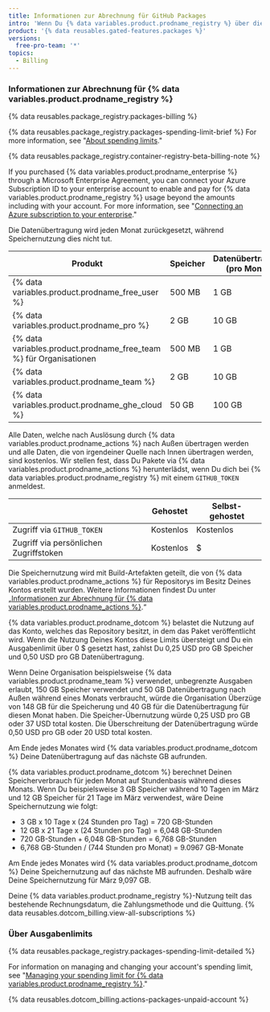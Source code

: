 ```yaml
---
title: Informationen zur Abrechnung für GitHub Packages
intro: 'Wenn Du {% data variables.product.prodname_registry %} über die in Deinem Konto definierten Kontingente für Speicher oder Datenübertragung verwenden möchtest, wird Dir die zusätzliche Nutzung in Rechnung gestellt.'
product: '{% data reusables.gated-features.packages %}'
versions:
  free-pro-team: '*'
topics:
  - Billing
---
```


### Informationen zur Abrechnung für {% data variables.product.prodname_registry %}

{% data reusables.package_registry.packages-billing %}

{% data reusables.package_registry.packages-spending-limit-brief %} For more information, see "[About spending limits](#about-spending-limits)."

{% data reusables.package_registry.container-registry-beta-billing-note %}

If you purchased {% data variables.product.prodname_enterprise %} through a Microsoft Enterprise Agreement, you can connect your Azure Subscription ID to your enterprise account to enable and pay for {% data variables.product.prodname_registry %} usage beyond the amounts including with your account. For more information, see "[Connecting an Azure subscription to your enterprise](/github/setting-up-and-managing-your-enterprise/connecting-an-azure-subscription-to-your-enterprise)."

Die Datenübertragung wird jeden Monat zurückgesetzt, während Speichernutzung dies nicht tut.

| Produkt                                                              | Speicher | Datenübertragung (pro Monat) |
| -------------------------------------------------------------------- | -------- | ---------------------------- |
| {% data variables.product.prodname_free_user %}                    | 500 MB   | 1 GB                         |
| {% data variables.product.prodname_pro %}                            | 2 GB     | 10 GB                        |
| {% data variables.product.prodname_free_team %} für Organisationen | 500 MB   | 1 GB                         |
| {% data variables.product.prodname_team %}                           | 2 GB     | 10 GB                        |
| {% data variables.product.prodname_ghe_cloud %}                    | 50 GB    | 100 GB                       |

Alle Daten, welche nach Auslösung durch {% data variables.product.prodname_actions %} nach Außen übertragen werden und alle Daten, die von irgendeiner Quelle nach Innen übertragen werden, sind kostenlos. Wir stellen fest, dass Du Pakete via {% data variables.product.prodname_actions %} herunterlädst, wenn Du dich bei {% data variables.product.prodname_registry %} mit einem `GITHUB_TOKEN` anmeldest.

|                                        | Gehostet  | Selbst-gehostet |
| -------------------------------------- | --------- | --------------- |
| Zugriff via `GITHUB_TOKEN`             | Kostenlos | Kostenlos       |
| Zugriff via persönlichen Zugriffstoken | Kostenlos | $               |

Die Speichernutzung wird mit Build-Artefakten geteilt, die von {% data variables.product.prodname_actions %} für Repositorys im Besitz Deines Kontos erstellt wurden. Weitere Informationen findest Du unter „[Informationen zur Abrechnung für {% data variables.product.prodname_actions %}](/github/setting-up-and-managing-billing-and-payments-on-github/about-billing-for-github-actions).“

{% data variables.product.prodname_dotcom %} belastet die Nutzung auf das Konto, welches das Repository besitzt, in dem das Paket veröffentlicht wird. Wenn die Nutzung Deines Kontos diese Limits übersteigt und Du ein Ausgabenlimit über 0 $ gesetzt hast, zahlst Du 0,25 USD pro GB Speicher und 0,50 USD pro GB Datenübertragung.

Wenn Deine Organisation beispielsweise {% data variables.product.prodname_team %} verwendet, unbegrenzte Ausgaben erlaubt, 150 GB Speicher verwendet und 50 GB Datenübertragung nach Außen während eines Monats verbraucht, würde die Organisation Überzüge von 148 GB für die Speicherung und 40 GB für die Datenübertragung für diesen Monat haben. Die Speicher-Übernutzung würde 0,25 USD pro GB oder 37 USD total kosten. Die Überschreitung der Datenübertragung würde 0,50 USD pro GB oder 20 USD total kosten.

Am Ende jedes Monates wird {% data variables.product.prodname_dotcom %} Deine Datenübertragung auf das nächste GB aufrunden.

{% data variables.product.prodname_dotcom %} berechnet Deinen Speicherverbrauch für jeden Monat auf Stundenbasis während dieses Monats. Wenn Du beispielsweise 3 GB Speicher während 10 Tagen im März und 12 GB Speicher für 21 Tage im März verwendest, wäre Deine Speichernutzung wie folgt:

- 3 GB x 10 Tage x (24 Stunden pro Tag) = 720 GB-Stunden
- 12 GB x 21 Tage x (24 Stunden pro Tag) = 6,048 GB-Stunden
- 720 GB-Stunden + 6,048 GB-Stunden = 6,768 GB-Stunden
- 6,768 GB-Stunden / (744 Stunden pro Monat) = 9.0967 GB-Monate

Am Ende jedes Monates wird {% data variables.product.prodname_dotcom %} Deine Speichernutzung auf das nächste MB aufrunden. Deshalb wäre Deine Speichernutzung für März 9,097 GB.

Deine {% data variables.product.prodname_registry %}-Nutzung teilt das bestehende Rechnungsdatum, die Zahlungsmethode und die Quittung. {% data reusables.dotcom_billing.view-all-subscriptions %}

### Über Ausgabenlimits

{% data reusables.package_registry.packages-spending-limit-detailed %}

For information on managing and changing your account's spending limit, see "[Managing your spending limit for {% data variables.product.prodname_registry %}](/github/setting-up-and-managing-billing-and-payments-on-github/managing-your-spending-limit-for-github-packages)."

{% data reusables.dotcom_billing.actions-packages-unpaid-account %}
